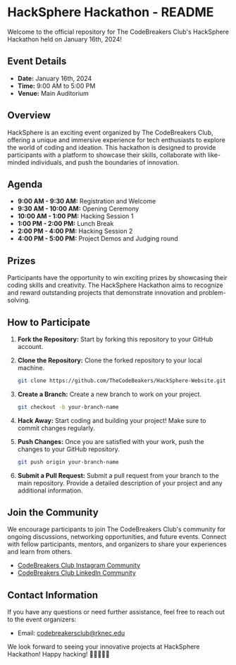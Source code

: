 # HackSphere Hackathon - README

Welcome to the official repository for The CodeBreakers Club's HackSphere Hackathon held on January 16th, 2024!

## Event Details

- **Date:** January 16th, 2024
- **Time:** 9:00 AM to 5:00 PM
- **Venue:** Main Auditorium

## Overview

HackSphere is an exciting event organized by The CodeBreakers Club, offering a unique and immersive experience for tech enthusiasts to explore the world of coding and ideation. This hackathon is designed to provide participants with a platform to showcase their skills, collaborate with like-minded individuals, and push the boundaries of innovation.

## Agenda

- **9:00 AM - 9:30 AM:** Registration and Welcome
- **9:30 AM - 10:00 AM:** Opening Ceremony
- **10:00 AM - 1:00 PM:** Hacking Session 1
- **1:00 PM - 2:00 PM:** Lunch Break
- **2:00 PM - 4:00 PM:** Hacking Session 2
- **4:00 PM - 5:00 PM:** Project Demos and Judging round

## Prizes

Participants have the opportunity to win exciting prizes by showcasing their coding skills and creativity. The HackSphere Hackathon aims to recognize and reward outstanding projects that demonstrate innovation and problem-solving.

## How to Participate

1. **Fork the Repository:** Start by forking this repository to your GitHub account.

2. **Clone the Repository:** Clone the forked repository to your local machine.

    ```bash
    git clone https://github.com/TheCodeBeakers/HackSphere-Website.git
    ```

3. **Create a Branch:** Create a new branch to work on your project.

    ```bash
    git checkout -b your-branch-name
    ```

4. **Hack Away:** Start coding and building your project! Make sure to commit changes regularly.

5. **Push Changes:** Once you are satisfied with your work, push the changes to your GitHub repository.

    ```bash
    git push origin your-branch-name
    ```

6. **Submit a Pull Request:** Submit a pull request from your branch to the main repository. Provide a detailed description of your project and any additional information.

## Join the Community

We encourage participants to join The CodeBreakers Club's community for ongoing discussions, networking opportunities, and future events. Connect with fellow participants, mentors, and organizers to share your experiences and learn from others.

- [CodeBreakers Club Instagram Community](https://www.instagram.com/thecodebreakers?igsh=YTBkMXpqZTVvMWY=)
- [CodeBreakers Club LinkedIn Community](https://www.linkedin.com/company/thecodebreakers-rcoem)

## Contact Information

If you have any questions or need further assistance, feel free to reach out to the event organizers:

- Email: codebreakersclub@rknec.edu

We look forward to seeing your innovative projects at HackSphere Hackathon! Happy hacking! 🚀👨‍💻👩‍💻
